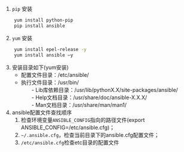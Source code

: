 1. `pip` 安装
```bash
	yum install python-pip
	pip install ansible
```

2. `yum` 安装
```bash
	yum install epel-release -y
	yum install ansible –y
```

3. 安装目录如下(yum安装)
	- 配置文件目录：/etc/ansible/  
	- 执行文件目录：/usr/bin/  
　　- Lib库依赖目录：/usr/lib/pythonX.X/site-packages/ansible/  
　　- Help文档目录：/usr/share/doc/ansible-X.X.X/  
　　- Man文档目录：/usr/share/man/man1/
　　
4. ansible配置文件查找顺序
	1.  检查环境变量`ANSIBLE_CONFIG`指向的路径文件(export ANSIBLE_CONFIG=/etc/ansible.cfg)；
	2.  `~/.ansible.cfg`，检查当前目录下的ansible.cfg配置文件；
	3. `/etc/ansible.cfg`检查etc目录的配置文件



